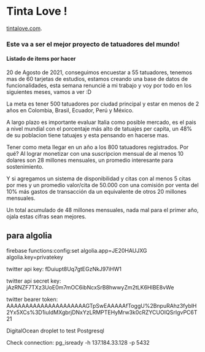 # Tinta Love !

[tintalove.com](https://tintalove.com).

### Este va a ser el mejor proyecto de tatuadores del mundo!

#### Listado de items por hacer

20 de Agosto de 2021, conseguimos encuestar a 55 tatuadores, tenemos mas de 60 tarjetas de estudios, estamos creando una
base de datos de funcionalidades, esta semana renuncié a mi trabajo y voy por todo en los siguientes meses, vamos a ver :D

La meta es tener 500 tatuadores por ciudad principal y estar en menos de 2 años en Colombia,
Brasil, Ecuador, Perú y México.

A largo plazo es importante evaluar Italia como posible mercado, es el pais a nivel mundial con el
porcentaje más alto de tatuajes per capita, un 48% de su poblacion tiene tatuajes y esta pensando en hacerse mas.

Tener como meta llegar en un año a los 800 tatuadores registrados.
Por qué?
Al lograr monetizar con una suscripcion mensual de al menos 10 dolares son 28 millones mensuales, un promedio interesante para sostenimiento.

Y si agregamos un sistema de disponibilidad y citas con al menos 5 citas por mes y un promedio valor/cita de 50.000 con una comisión por venta del 10% más gastos de transacción da un equivalente de otros 20 millones mensuales.

Un total acumulado de 48 millones mensuales, nada mal para el primer año, ojala estas cifras sean mejores.

## para algolia

firebase functions:config:set algolia.app=JE20HAUJXG algolia.key=privatekey

twitter api key:
fDuiupt8Uq7gtEGzNkJ97iHW1

twitter api secret key:
jAzRNZF7TXz3UoE0m7mOC6ibNcxSrB8hwwyZm2tLK6HIBE8vWe

twitter bearer token:
AAAAAAAAAAAAAAAAAAAAAGTpSwEAAAAAfToggU%2BnpuRAhz3fyblH2Yx5XCs%3D1iuIdMXgbrjDNxYzLRMPTEHyMrw3k0cRZYCUOIQSrIgvPC6T21

DigitalOcean droplet to test Postgresql

Check connection:
pg_isready -h 137.184.33.128 -p 5432
